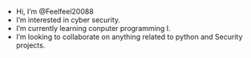 - Hi, I’m @Feelfeel20088
- I’m interested in cyber security.
- I’m currently learning conputer programming I.
- I’m looking to collaborate on anything related to python and Security projects.


<!---
Feelfeel20088/Feelfeel20088 is a ✨ special ✨ repository because its `README.md` (this file) appears on your GitHub profile.
You can click the Preview link to take a look at your changes.
--->
